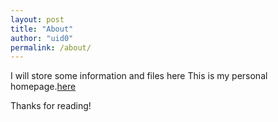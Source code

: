 ```yaml
---
layout: post
title: "About"
author: "uid0"
permalink: /about/
---
```


I will store some information and files here
This is my personal homepage.[here](https://uid-0000000.github.io/)

Thanks for reading!
